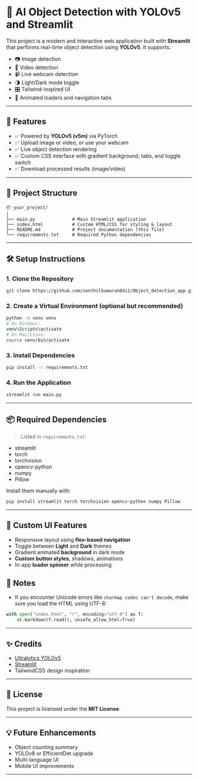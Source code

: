 # 🧠 AI Object Detection with YOLOv5 and Streamlit

This project is a modern and interactive web application built with **Streamlit** that performs real-time object detection using **YOLOv5**. It supports:

- 📷 Image detection  
- 🎥 Video detection  
- 📹 Live webcam detection  
- 🌗 Light/Dark mode toggle  
- 🎛️ Tailwind-inspired UI  
- 🔄 Animated loaders and navigation tabs  

---

## 🚀 Features

- ✅ Powered by **YOLOv5 (v5m)** via PyTorch  
- ✅ Upload image or video, or use your webcam  
- ✅ Live object detection rendering  
- ✅ Custom CSS interface with gradient background, tabs, and toggle switch  
- ✅ Download processed results (image/video)  

---

## 📁 Project Structure

```
📦 your_project/
│
├── main.py              # Main Streamlit application
├── index.html           # Custom HTML/CSS for styling & layout
├── README.md            # Project documentation (this file)
└── requirements.txt     # Required Python dependencies
```

---

## 🛠️ Setup Instructions

### 1. Clone the Repository

```bash
git clone https://github.com/senthilkumaran0411/Object_detection_app.git
```

### 2. Create a Virtual Environment (optional but recommended)

```bash
python -m venv venv
# On Windows:
venv\Scripts\activate
# On Mac/Linux:
source venv/bin/activate
```

### 3. Install Dependencies

```bash
pip install -r requirements.txt
```

### 4. Run the Application

```bash
streamlit run main.py
```

---

## 📦 Required Dependencies

> Listed in `requirements.txt`:

- streamlit  
- torch  
- torchvision  
- opencv-python  
- numpy  
- Pillow  

Install them manually with:

```bash
pip install streamlit torch torchvision opencv-python numpy Pillow
```

---

## 🎨 Custom UI Features

- Responsive layout using **flex-based navigation**  
- Toggle between **Light** and **Dark** themes  
- Gradient animated **background** in dark mode  
- **Custom button styles**, shadows, animations  
- In-app **loader spinner** while processing  



## 📌 Notes

- If you encounter Unicode errors like `charmap codec can't decode`, make sure you load the HTML using UTF-8:

```python
with open("index.html", "r", encoding="utf-8") as f:
    st.markdown(f.read(), unsafe_allow_html=True)
```

---

## ✨ Credits

- [Ultralytics YOLOv5](https://github.com/ultralytics/yolov5)  
- [Streamlit](https://streamlit.io/)  
- TailwindCSS design inspiration  

---

## 📜 License

This project is licensed under the **MIT License**.

---

## 💡 Future Enhancements

- Object counting summary  
- YOLOv8 or EfficientDet upgrade  
- Multi-language UI  
- Mobile UI improvements  

---
